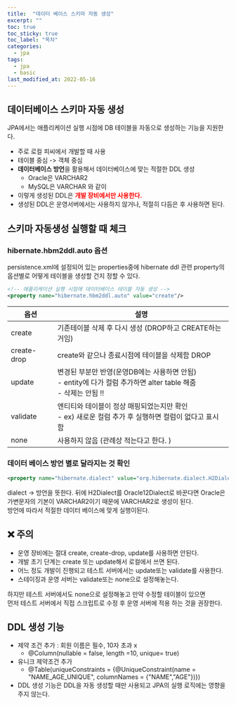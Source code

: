 ```yaml
---
title:  "데이터 베이스 스키마 자동 생성"
excerpt: ""
toc: true
toc_sticky: true
toc_label: "목차"
categories:
  - jpa
tags:
  - jpa
  - basic
last_modified_at: 2022-05-16
---
```


## 데이터베이스 스키마 자동 생성
JPA에서는 애플리케이션 실행 시점에 DB 테이블을 자동으로 생성하는 기능을 지원한다. 
- 주로 로컬 피씨에서 개발할 때 사용
- 테이블 중심 -> 객체 중심
- **데이터베이스 방언**을 활용해서 데이터베이스에 맞는 적절한 DDL 생성
    - Oracle은 VARCHAR2
    - MySQL은 VARCHAR 와 같이
- 이렇게 생성된 DDL은 <span style="font-weight: bold; color:red">개발 장비에서만 사용한다.</span>
- 생성된 DDL은 운영서버에서는 사용하지 않거나, 적절히 다듬은 후 사용하면 된다. 

## 스키마 자동생성 실행할 때 체크

### hibernate.hbm2ddl.auto 옵션
persistence.xml에 설정되어 있는 properties중에 hibernate ddl 관련 property의 옵션별로 어떻게 테이블을 생성할 건지 정할 수 있다.
```xml
<!-- 애플리케이션 실행 시점에 데이터베이스 테이블 자동 생성 -->
<property name="hibernate.hbm2ddl.auto" value="create"/>
```
| 옵션  | 설명 |
| --- | --- | 
| create | 기존테이블 삭제 후 다시 생성 (DROP하고 CREATE하는 거임)  |
| create-drop | create와 같으나 종료시점에 테이블을 삭제함 DROP |
| update | 변경된 부분만 반영(운영DB에는 사용하면 안됨) <br> - entity에 다가 컬럼 추가하면 alter table 해줌 <br> - 삭제는 안됨 !! |
| validate | 엔티티와 테이블이 정상 매핑되었는지만 확인 <br> - ex) 새로운 컬럼 추가 후 실행하면 컬럼이 없다고 표시함  |
| none | 사용하지 않음 (관례상 적는다고 한다. ) |


### 데이터 베이스 방언 별로 달라지는 것 확인
```xml
<property name="hibernate.dialect" value="org.hibernate.dialect.H2Dialect"/>
```
dialect -> 방언을 뜻한다. 
뒤에 H2Dialect를 Oracle12Dialect로 바꾼다면 Oracle은 가변문자의 기본이 VARCHAR2이기 때문에  VARCHAR2로 생성이 된다.  
방언에 따라서 적절한 데이터 베이스에 맞게 실행이된다.

## ❌ 주의
- 운영 장비에는 절대 create, create-drop, update를 사용하면 안된다.
- 개발 초기 단계는 create 또는 update해서 로컬에서 쓰면 된다. 
- 어느 정도 개발이 진행되고 테스트 서버에서는 update또는 validate를 사용한다.
- 스테이징과 운영 서버는 validate또는 none으로 설정해놓는다.

하지만 테스트 서버에서도 none으로 설정해놓고 만약 수정할 테이블이 있으면   
먼저 테스트 서버에서 직접 스크립트로 수정 후
운영 서버에 적용 하는 것을 권장한다.

## DDL 생성 기능
- 제약 조건 추가 : 회원 이름은 필수, 10자 초과 x
  - @Column(nullable = false, length =10, unique= true)
- 유니크 제약조건 추가
  - @Table(uniqueConstraints = {@UniqueConstraint(name = "NAME_AGE_UNIQUE",
columnNames = {"NAME","AGE"})})
- DDL 생성 기능은 DDL을 자동 생성할 때만 사용되고 JPA의 실행 로직에는 영향을 주지 않는다. 